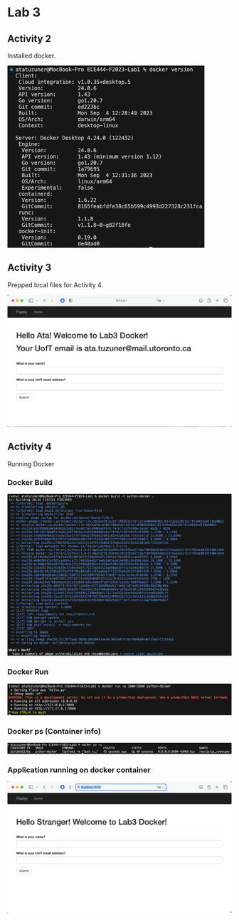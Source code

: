 # Lab 3

## Activity 2

Installed docker.

![Alt text](./lab3_screenshots/A2.png)

## Activity 3

Prepped local files for Activity 4.

![Alt text](./lab3_screenshots/A3.png)

## Activity 4

Running Docker

### Docker Build

![Alt text](./lab3_screenshots/A4%20docker%20build.png)

### Docker Run

![Alt text](./lab3_screenshots/A4%20docker%20run.png)

### Docker ps (Container info)

![Alt text](./lab3_screenshots/A4%20docker%20ps.png)

### Application running on docker container

![Alt text](./lab3_screenshots/A4%20localhost.png)
